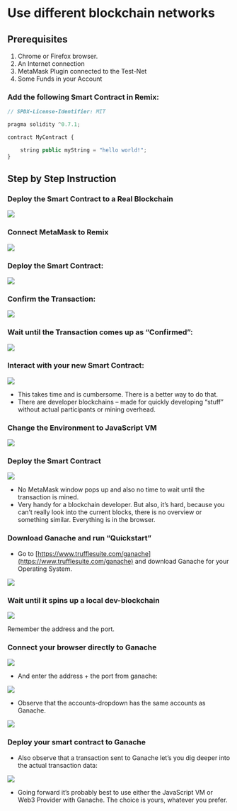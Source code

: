 # Use different blockchain networks

## Prerequisites
1. Chrome or Firefox browser.
2. An Internet connection
3. MetaMask Plugin connected to the Test-Net
4. Some Funds in your Account

### Add the following Smart Contract in Remix:

```js
// SPDX-License-Identifier: MIT

pragma solidity ^0.7.1;

contract MyContract {

    string public myString = "hello world!";
}
```

## Step by Step Instruction

### Deploy the Smart Contract to a Real Blockchain

![](./assets/images/image6.png)

### Connect MetaMask to Remix

![](./assets/images/image9.png)

### Deploy the Smart Contract:

![](./assets/images/image10.png)

### Confirm the Transaction:

![](./assets/images/image8.png)

### Wait until the Transaction comes up as “Confirmed”:

![](./assets/images/image11.png)

### Interact with your new Smart Contract:

![](./assets/images/image14.jpg)

- This takes time and is cumbersome. There is a better way to do that.
- There are developer blockchains – made for quickly developing “stuff” without actual participants or mining overhead.

### Change the Environment to JavaScript VM

![](./assets/images/image15.png)

### Deploy the Smart Contract

![](./assets/images/image16.png)

- No MetaMask window pops up and also no time to wait until the transaction is mined.
- Very handy for a blockchain developer. But also, it’s hard, because you can’t really look into the current blocks, there is no overview or something similar. Everything is in the browser.

### Download Ganache and run “Quickstart”

- Go to [https://www.trufflesuite.com/ganache](https://www.trufflesuite.com/ganache) and download Ganache for your Operating System.

![](./assets/images/image17.png)

### Wait until it spins up a local dev-blockchain

![](./assets/images/image18.png)

Remember the address and the port.

### Connect your browser directly to Ganache

![](./assets/images/image19.png)

- And enter the address + the port from ganache:

![](./assets/images/image20.png)

- Observe that the accounts-dropdown has the same accounts as Ganache.

![](./assets/images/image21.png)

### Deploy your smart contract to Ganache

- Also observe that a transaction sent to Ganache let’s you dig deeper into the actual transaction data:

![](./assets/images/image5.png)

- Going forward it’s probably best to use either the JavaScript VM or Web3 Provider with Ganache. The choice is yours, whatever you prefer.